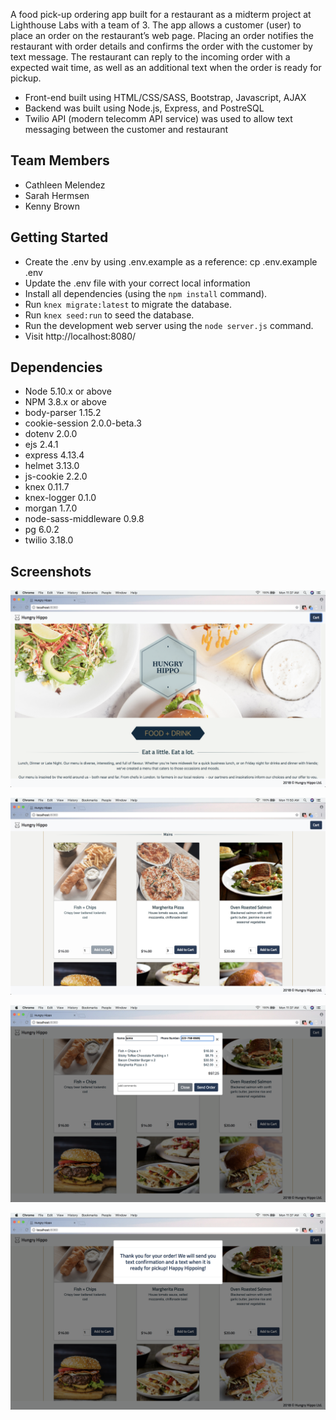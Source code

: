 A food pick-up ordering app built for a restaurant as a midterm project at Lighthouse Labs with a team of 3.
The app allows a customer (user) to place an order on the restaurant’s web page. Placing an order notifies 
the restaurant with order details and confirms the order with the customer by text message. The restaurant can 
reply to the incoming order with a expected wait time, as well as an additional text when the order is ready for pickup.

- Front-end built using HTML/CSS/SASS, Bootstrap, Javascript, AJAX
- Backend was built using Node.js, Express, and PostreSQL
- Twilio API (modern telecomm API service) was used to allow text messaging between the customer and restaurant

## Team Members
- Cathleen Melendez
- Sarah Hermsen
- Kenny Brown

## Getting Started
- Create the .env by using .env.example as a reference: cp .env.example .env
- Update the .env file with your correct local information
- Install all dependencies (using the `npm install` command).
- Run `knex migrate:latest` to migrate the database.
- Run `knex seed:run` to seed the database.
- Run the development web server using the `node server.js` command.
- Visit http://localhost:8080/

## Dependencies

- Node 5.10.x or above
- NPM 3.8.x or above
- body-parser 1.15.2
- cookie-session 2.0.0-beta.3
- dotenv 2.0.0
- ejs 2.4.1
- express 4.13.4
- helmet 3.13.0
- js-cookie 2.2.0
- knex 0.11.7
- knex-logger 0.1.0
- morgan 1.7.0
- node-sass-middleware 0.9.8
- pg 6.0.2
- twilio 3.18.0

## Screenshots

![Home page](https://github.com/hellocathleen/Food-Pickup-Ordering-App/blob/master/images/Home.png?raw=true)

![Add an item to your cart](https://github.com/hellocathleen/Food-Pickup-Ordering-App/blob/master/images/addtocart.jpeg?raw=true)

![View items in your cart](https://github.com/hellocathleen/Food-Pickup-Ordering-App/blob/master/images/cart.png?raw=true)

![Thank-you after sending order](https://github.com/hellocathleen/Food-Pickup-Ordering-App/blob/master/images/Thank-you.png?raw=true)